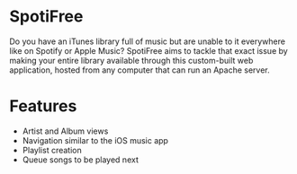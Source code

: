 # SpotiFree

Do you have an iTunes library full of music but are unable to it everywhere like on Spotify or Apple Music? SpotiFree aims to tackle that exact issue by making your entire library available through this custom-built web application, hosted from any computer that can run an Apache server. 

# Features
- Artist and Album views
- Navigation similar to the iOS music app
- Playlist creation
- Queue songs to be played next
